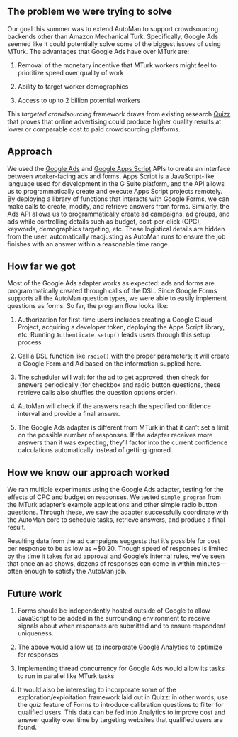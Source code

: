 ## The problem we were trying to solve

Our goal this  summer was to extend AutoMan to support crowdsourcing backends other than Amazon Mechanical Turk. Specifically, Google Ads seemed like it could potentially solve some of the biggest issues of using MTurk. The advantages that Google Ads have over MTurk are:

1. Removal of the monetary incentive that MTurk workers might feel to prioritize speed over quality of work

2. Ability to target worker demographics

3. Access to up to 2 billion potential workers

This *targeted crowdsourcing* framework draws from existing research [Quizz](https://static.googleusercontent.com/media/research.google.com/en//pubs/archive/42022.pdf) that proves that online advertising could produce higher quality results at lower or comparable cost to paid crowdsourcing platforms. 

## Approach

We used the [Google Ads](https://developers.google.com/google-ads/api/reference/rpc/) and [Google Apps Script](https://developers.google.com/apps-script/api/) APIs to create an interface between worker-facing ads and forms. Apps Script is a JavaScript-like language used for development in the G Suite platform, and the API allows us to programmatically create and execute Apps Script projects remotely. By deploying a library of functions that interacts with Google Forms, we can make calls to create, modify, and retrieve answers from forms. Similarly, the Ads API allows us to programmatically create ad campaigns, ad groups, and ads while controlling details such as budget, cost-per-click (CPC), keywords, demographics targeting, etc. These logistical details are hidden from the user, automatically readjusting as AutoMan runs to ensure the job finishes with an answer within a reasonable time range.

## How far we got

Most of the Google Ads adapter works as expected: ads and forms are programmatically created through calls of the DSL. Since Google Forms supports all the AutoMan question types, we were able to easily implement questions as forms. So far, the program flow looks like:
  
1. Authorization for first-time users includes creating a Google Cloud Project, acquiring a developer token, deploying the Apps Script library, etc. Running `Authenticate.setup()` leads users through this setup process.

2. Call a DSL function like `radio()` with the proper parameters; it will create a Google Form and Ad based on the information supplied here.

3. The scheduler will wait for the ad to get approved, then check for answers periodically (for checkbox and radio button questions, these retrieve calls also shuffles the question options order).

4. AutoMan will check if the answers reach the specified confidence interval and provide a final answer.

5. The Google Ads adapter is different from MTurk in that it can’t set a limit on the possible number of responses. If the adapter receives more answers than it was expecting, they’ll factor into the current confidence calculations automatically instead of getting ignored.

## How we know our approach worked

We ran multiple experiments using the Google Ads adapter, testing for the effects of CPC and budget on responses. We tested `simple_program` from the MTurk adapter’s example applications and other simple radio button questions. Through these, we saw the adapter successfully coordinate with the AutoMan core to schedule tasks, retrieve answers, and produce a final result. 

Resulting data from the ad campaigns suggests that it’s possible for cost per response to be as low as ~$0.20. Though speed of responses is limited by the time it takes for ad approval and Google’s internal rules, we’ve seen that once an ad shows, dozens of responses can come in within minutes—often enough to satisfy the AutoMan job.

## Future work

1. Forms should be independently hosted outside of Google to allow JavaScript to be added in the surrounding environment to receive signals about when responses are submitted and to ensure respondent uniqueness.

2. The above would allow us to incorporate Google Analytics to optimize for responses

3. Implementing thread concurrency for Google Ads would allow its tasks to run in parallel like MTurk tasks

4. It would also be interesting to incorporate some of the exploration/exploitation framework laid out in Quizz: in other words, use the *quiz* feature of Forms to introduce calibration questions to filter for qualified users. This data can be fed into Analytics to improve cost and answer quality over time by targeting websites that qualified users are found.
